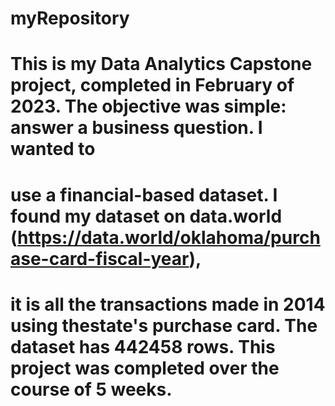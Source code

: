 # myRepository
# This is my Data Analytics Capstone project, completed in February of 2023. The objective was simple: answer a business question. I wanted to
# use a financial-based dataset. I found my dataset on data.world (https://data.world/oklahoma/purchase-card-fiscal-year), 
# it is all the transactions made in 2014 using thestate's purchase card. The dataset has 442458 rows. This project was completed over the course of 5 weeks.
